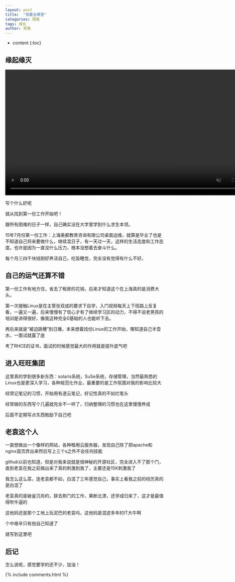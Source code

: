```yaml
---
layout: post
title:  "我要去哪里"
categories: 随笔
tags: 成长
author: 郑禹
---
```


* content
{:toc}

## 缘起缘灭
<video src="http://t1.aixinxi.net/o_1cvp9r2pg17c4g7l7r0l1vh0ca.mp4" autoplay controls preload loop muted width="800px"></video>


写个什么好呢

就从找到第一份工作开始吧！

跟所有困难的日子一样，自己确实没在大学里学到什么求生本领。

15年7月份第一份工作：上海美都教育咨询有限公司桌面运维，就算是毕业了也是不知道自己将来要做什么，继续混日子，有一天过一天，这样的生活态度和工作态度。也许是因为一直没什么压力，根本没想着去奋斗什么。

每个月三四千块钱刚好养活自己，吃饭睡觉，完全没有觉得有什么不好。





## 自己的运气还算不错

第一份工作有地方住，省去了租房的花销，后来才知道这个在上海真的是消费大头。

第一次接触Linux是在主管张双成的要求下自学，入门视频每天上下班路上反复看，一遍又一遍，后来慢慢有了信心才有了继续学习区的动力，不得不说老男孩的培训是讲得很好，像我这种完全0基础的人也能听下去。

再后来就是“被迫跳槽”到日播，本来想着找份Linux的工作开始，哪知道自己半壶水，一面试就露了底

考了RHCE的证书，面试的时候感觉最大的作用就是提升底气吧

## 进入旺旺集团

这里真的学到很多新东西：solaris系统，SuSe系统，存储管理，当然最熟悉的Linux也是更深入学习，各种规范化作业，最重要的是工作氛围对我的影响比较大

经常记笔记的习惯，开始用有道云笔记，好记性真的不如烂笔头

经常做的东西写个几遍就完全不一样了，归纳整理的习惯也在这里慢慢养成

后面不定期写点东西勉励下自己吧

## 老袁这个人

一直想做出一个像样的网站，各种租用云服务器，发现自己除了把apache和nginx首页弄出来然后写上三个s之外不会任何技能

github以前也知道，但是对我来说就是很神秘的开源社区，完全进入不了那个门，直到老袁在我之前搞出来了真的刺激到我了，主要还是15K刺激我了

我怎么这么菜，连老袁都不如，白混了三年感觉自己，事实上看我之前的经历真的是白混了

老袁真的是破釜沉舟的，辞去荆门的工作，果断北漂，还学成归来了，这才是最值得吹牛逼的

这他妈还是那个工地上玩泥巴的老袁吗，这他妈是混迹多年的IT大牛啊

个中艰辛只有他自己知道了

就写到这里吧

## 后记

怎么说呢，感觉要学的还不少，加油！


{% include comments.html %}
